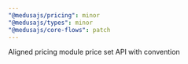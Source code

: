 ```yaml
---
"@medusajs/pricing": minor
"@medusajs/types": minor
"@medusajs/core-flows": patch
---
```


Aligned pricing module price set API with convention

